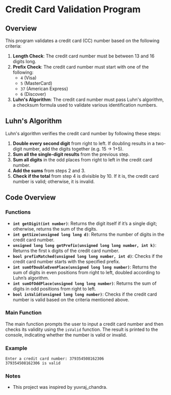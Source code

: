 # Credit Card Validation Program

## Overview

This program validates a credit card (CC) number based on the following criteria:

1. **Length Check**: The credit card number must be between 13 and 16 digits long.
2. **Prefix Check**: The credit card number must start with one of the following:
   - `4` (Visa)
   - `5` (MasterCard)
   - `37` (American Express)
   - `6` (Discover)
3. **Luhn's Algorithm**: The credit card number must pass Luhn's algorithm, a checksum formula used to validate various identification numbers.

## Luhn's Algorithm

Luhn's algorithm verifies the credit card number by following these steps:

1. **Double every second digit** from right to left. If doubling results in a two-digit number, add the digits together (e.g. 15 → 1+5).
2. **Sum all the single-digit results** from the previous step.
3. **Sum all digits** in the odd places from right to left in the credit card number.
4. **Add the sums** from steps 2 and 3.
5. **Check if the total** from step 4 is divisible by 10. If it is, the credit card number is valid; otherwise, it is invalid.

## Code Overview

### Functions

- **`int getDigit(int number)`**: Returns the digit itself if it’s a single digit; otherwise, returns the sum of the digits.
- **`int getSize(unsigned long long d)`**: Returns the number of digits in the credit card number.
- **`unsigned long long getPrefix(unsigned long long number, int k)`**: Returns the first `k` digits of the credit card number.
- **`bool prefixMatched(unsigned long long number, int d)`**: Checks if the credit card number starts with the specified prefix.
- **`int sumOfDoubleEvenPlace(unsigned long long number)`**: Returns the sum of digits in even positions from right to left, doubled according to Luhn’s algorithm.
- **`int sumOfOddPlace(unsigned long long number)`**: Returns the sum of digits in odd positions from right to left.
- **`bool isValid(unsigned long long number)`**: Checks if the credit card number is valid based on the criteria mentioned above.

### Main Function

The main function prompts the user to input a credit card number and then checks its validity using the `isValid` function. The result is printed to the console, indicating whether the number is valid or invalid.

### Example
```
Enter a credit card number: 379354508162306
379354508162306 is valid
```

### Notes
- This project was inspired by yuvraj_chandra.



